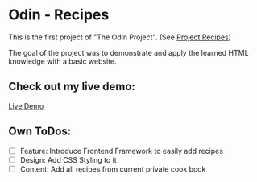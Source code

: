 # Odin - Recipes

This is the first project of "The Odin Project". (See [Project Recipes](https://www.theodinproject.com/lessons/foundations-recipes))
 
The goal of the project was to demonstrate and apply the learned HTML knowledge with a basic website.

## Check out my live demo:

<a href="https://scuddi.github.io/odin-recipes/" target="_blank">Live Demo</a>

## Own ToDos: 

- [ ] Feature: Introduce Frontend Framework to easily add recipes
- [ ] Design: Add CSS Styling to it
- [ ] Content: Add all recipes from current private cook book

